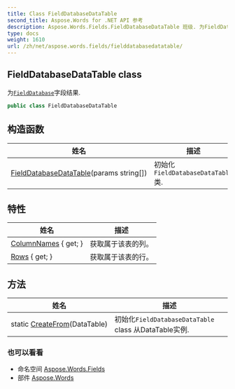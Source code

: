 ```yaml
---
title: Class FieldDatabaseDataTable
second_title: Aspose.Words for .NET API 参考
description: Aspose.Words.Fields.FieldDatabaseDataTable 班级. 为FieldDatabase字段结果.
type: docs
weight: 1610
url: /zh/net/aspose.words.fields/fielddatabasedatatable/
---
```

## FieldDatabaseDataTable class

为[`FieldDatabase`](../fielddatabase/)字段结果.

```csharp
public class FieldDatabaseDataTable
```

## 构造函数

| 姓名 | 描述 |
| --- | --- |
| [FieldDatabaseDataTable](fielddatabasedatatable/)(params string[]) | 初始化`FieldDatabaseDataTable`类. |

## 特性

| 姓名 | 描述 |
| --- | --- |
| [ColumnNames](../../aspose.words.fields/fielddatabasedatatable/columnnames/) { get; } | 获取属于该表的列。 |
| [Rows](../../aspose.words.fields/fielddatabasedatatable/rows/) { get; } | 获取属于该表的行。 |

## 方法

| 姓名 | 描述 |
| --- | --- |
| static [CreateFrom](../../aspose.words.fields/fielddatabasedatatable/createfrom/)(DataTable) | 初始化`FieldDatabaseDataTable` class 从DataTable实例. |

### 也可以看看

* 命名空间 [Aspose.Words.Fields](../../aspose.words.fields/)
* 部件 [Aspose.Words](../../)


